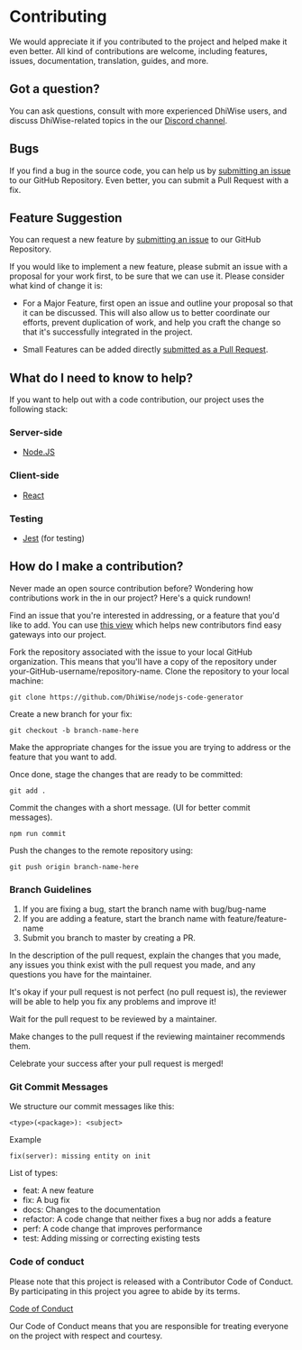 # Contributing

We would appreciate it if you contributed to the project and helped make it even better.
All kind of contributions are welcome, including features, issues, documentation, translation, guides, and more.

## Got a question?

You can ask questions, consult with more experienced DhiWise users, and discuss DhiWise-related topics in the our [Discord channel](https://discord.gg/hTuNauNjyJ).

## Bugs

If you find a bug in the source code, you can help us by [submitting an issue](https://github.com/DhiWise/nodejs-code-generator/issues/new?assignees=&labels=type%3A%20bug&template=bug_report.md&title=) to our GitHub Repository. Even better, you can submit a Pull Request with a fix.

## Feature Suggestion

You can request a new feature by [submitting an issue](https://github.com/DhiWise/nodejs-code-generator/issues/new?assignees=&labels=type%3A%20feature%20request&template=feature_request.md&title=) to our GitHub Repository.

If you would like to implement a new feature, please submit an issue with a proposal for your work first, to be sure that we can use it. Please consider what kind of change it is:

- For a Major Feature, first open an issue and outline your proposal so that it can be discussed. This will also allow us to better coordinate our efforts, prevent duplication of work, and help you craft the change so that it's successfully integrated in the project.

- Small Features can be added directly [submitted as a Pull Request](#submit-pr).

## What do I need to know to help?

If you want to help out with a code contribution, our project uses the following stack:

### Server-side

- [Node.JS](https://nodejs.org/)

### Client-side

- [React](https://reactjs.org/docs/getting-started.html)

### Testing

- [Jest](https://jestjs.io/) (for testing)


## <a name="submit-pr"></a> How do I make a contribution?

Never made an open source contribution before? Wondering how contributions work in the in our project? Here's a quick rundown!

Find an issue that you're interested in addressing, or a feature that you'd like to add.
You can use [this view](https://github.com/dhiwise/nodejs-code-generator/issues?q=is%3Aopen+is%3Aissue+label%3A%22good+first+issue%22) which helps new contributors find easy gateways into our project.

Fork the repository associated with the issue to your local GitHub organization. This means that you'll have a copy of the repository under your-GitHub-username/repository-name.
Clone the repository to your local machine:

```
git clone https://github.com/DhiWise/nodejs-code-generator

```

Create a new branch for your fix:

```
git checkout -b branch-name-here
```

Make the appropriate changes for the issue you are trying to address or the feature that you want to add.

Once done, stage the changes that are ready to be committed:

```
git add .
```

Commit the changes with a short message. (UI for better commit messages).

```
npm run commit
```

Push the changes to the remote repository using:

```
git push origin branch-name-here
```

### Branch Guidelines
1. If you are fixing a bug, start the branch name with bug/bug-name
2. If you are adding a feature, start the branch name with feature/feature-name
3. Submit you branch to master by creating a PR.

In the description of the pull request, explain the changes that you made, any issues you think exist with the pull request you made, and any questions you have for the maintainer.

It's okay if your pull request is not perfect (no pull request is), the reviewer will be able to help you fix any problems and improve it!

Wait for the pull request to be reviewed by a maintainer.

Make changes to the pull request if the reviewing maintainer recommends them.

Celebrate your success after your pull request is merged!

### Git Commit Messages

We structure our commit messages like this:

```
<type>(<package>): <subject>
```

Example

```
fix(server): missing entity on init
```

List of types:

- feat: A new feature
- fix: A bug fix
- docs: Changes to the documentation
- refactor: A code change that neither fixes a bug nor adds a feature
- perf: A code change that improves performance
- test: Adding missing or correcting existing tests

### Code of conduct

Please note that this project is released with a Contributor Code of Conduct. By participating in this project you agree to abide by its terms.

[Code of Conduct](https://github.com/DhiWise/nodejs-code-generator/blob/master/CODE_OF_CONDUCT.md)

Our Code of Conduct means that you are responsible for treating everyone on the project with respect and courtesy.
